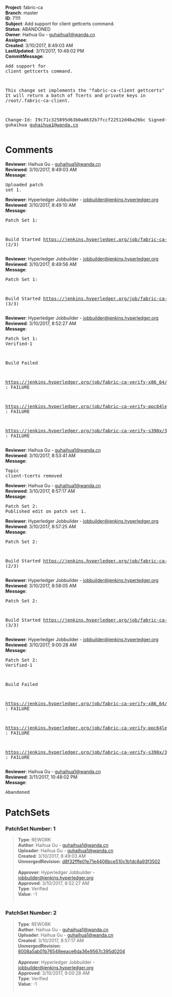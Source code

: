 <strong>Project</strong>: fabric-ca<br><strong>Branch</strong>: master<br><strong>ID</strong>: 7111<br><strong>Subject</strong>: Add support for client gettcerts command.<br><strong>Status</strong>: ABANDONED<br><strong>Owner</strong>: Haihua Gu - guhaihua1@wanda.cn<br><strong>Assignee</strong>:<br><strong>Created</strong>: 3/10/2017, 8:49:03 AM<br><strong>LastUpdated</strong>: 3/11/2017, 10:48:02 PM<br><strong>CommitMessage</strong>:<br><pre>Add support for client gettcerts command.

This change set implements the "fabric-ca-client gettcerts" command.
It will return a batch of Tcerts and private keys in /root/.fabric-ca-client.

Change-Id: I9c71c325895d63b0a8632b7fccf22512d4ba26bc
Signed-off-by: guhaihua <guhaihua1@wanda.cn>
</pre><h1>Comments</h1><strong>Reviewer</strong>: Haihua Gu - guhaihua1@wanda.cn<br><strong>Reviewed</strong>: 3/10/2017, 8:49:03 AM<br><strong>Message</strong>: <pre>Uploaded patch set 1.</pre><strong>Reviewer</strong>: Hyperledger Jobbuilder - jobbuilder@jenkins.hyperledger.org<br><strong>Reviewed</strong>: 3/10/2017, 8:49:10 AM<br><strong>Message</strong>: <pre>Patch Set 1:

Build Started https://jenkins.hyperledger.org/job/fabric-ca-verify-s390x/374/ (2/3)</pre><strong>Reviewer</strong>: Hyperledger Jobbuilder - jobbuilder@jenkins.hyperledger.org<br><strong>Reviewed</strong>: 3/10/2017, 8:49:56 AM<br><strong>Message</strong>: <pre>Patch Set 1:

Build Started https://jenkins.hyperledger.org/job/fabric-ca-verify-x86_64/371/ (3/3)</pre><strong>Reviewer</strong>: Hyperledger Jobbuilder - jobbuilder@jenkins.hyperledger.org<br><strong>Reviewed</strong>: 3/10/2017, 8:52:27 AM<br><strong>Message</strong>: <pre>Patch Set 1: Verified-1

Build Failed 

https://jenkins.hyperledger.org/job/fabric-ca-verify-x86_64/371/ : FAILURE

https://jenkins.hyperledger.org/job/fabric-ca-verify-ppc64le/374/ : FAILURE

https://jenkins.hyperledger.org/job/fabric-ca-verify-s390x/374/ : FAILURE</pre><strong>Reviewer</strong>: Haihua Gu - guhaihua1@wanda.cn<br><strong>Reviewed</strong>: 3/10/2017, 8:53:41 AM<br><strong>Message</strong>: <pre>Topic client-tcerts removed</pre><strong>Reviewer</strong>: Haihua Gu - guhaihua1@wanda.cn<br><strong>Reviewed</strong>: 3/10/2017, 8:57:17 AM<br><strong>Message</strong>: <pre>Patch Set 2: Published edit on patch set 1.</pre><strong>Reviewer</strong>: Hyperledger Jobbuilder - jobbuilder@jenkins.hyperledger.org<br><strong>Reviewed</strong>: 3/10/2017, 8:57:25 AM<br><strong>Message</strong>: <pre>Patch Set 2:

Build Started https://jenkins.hyperledger.org/job/fabric-ca-verify-s390x/375/ (2/3)</pre><strong>Reviewer</strong>: Hyperledger Jobbuilder - jobbuilder@jenkins.hyperledger.org<br><strong>Reviewed</strong>: 3/10/2017, 8:58:05 AM<br><strong>Message</strong>: <pre>Patch Set 2:

Build Started https://jenkins.hyperledger.org/job/fabric-ca-verify-x86_64/372/ (3/3)</pre><strong>Reviewer</strong>: Hyperledger Jobbuilder - jobbuilder@jenkins.hyperledger.org<br><strong>Reviewed</strong>: 3/10/2017, 9:00:28 AM<br><strong>Message</strong>: <pre>Patch Set 2: Verified-1

Build Failed 

https://jenkins.hyperledger.org/job/fabric-ca-verify-x86_64/372/ : FAILURE

https://jenkins.hyperledger.org/job/fabric-ca-verify-ppc64le/375/ : FAILURE

https://jenkins.hyperledger.org/job/fabric-ca-verify-s390x/375/ : FAILURE</pre><strong>Reviewer</strong>: Haihua Gu - guhaihua1@wanda.cn<br><strong>Reviewed</strong>: 3/11/2017, 10:48:02 PM<br><strong>Message</strong>: <pre>Abandoned</pre><h1>PatchSets</h1><h3>PatchSet Number: 1</h3><blockquote><strong>Type</strong>: REWORK<br><strong>Author</strong>: Haihua Gu - guhaihua1@wanda.cn<br><strong>Uploader</strong>: Haihua Gu - guhaihua1@wanda.cn<br><strong>Created</strong>: 3/10/2017, 8:49:03 AM<br><strong>UnmergedRevision</strong>: [d8f32fffe01e71e4406bce510c1b1dc8a93f3502](https://github.com/hyperledger-gerrit-archive/fabric-ca/commit/d8f32fffe01e71e4406bce510c1b1dc8a93f3502)<br><br><strong>Approver</strong>: Hyperledger Jobbuilder - jobbuilder@jenkins.hyperledger.org<br><strong>Approved</strong>: 3/10/2017, 8:52:27 AM<br><strong>Type</strong>: Verified<br><strong>Value</strong>: -1<br><br></blockquote><h3>PatchSet Number: 2</h3><blockquote><strong>Type</strong>: REWORK<br><strong>Author</strong>: Haihua Gu - guhaihua1@wanda.cn<br><strong>Uploader</strong>: Haihua Gu - guhaihua1@wanda.cn<br><strong>Created</strong>: 3/10/2017, 8:57:17 AM<br><strong>UnmergedRevision</strong>: [8008a5ab01b76548eeace6da36e9567c395d0204](https://github.com/hyperledger-gerrit-archive/fabric-ca/commit/8008a5ab01b76548eeace6da36e9567c395d0204)<br><br><strong>Approver</strong>: Hyperledger Jobbuilder - jobbuilder@jenkins.hyperledger.org<br><strong>Approved</strong>: 3/10/2017, 9:00:28 AM<br><strong>Type</strong>: Verified<br><strong>Value</strong>: -1<br><br></blockquote>